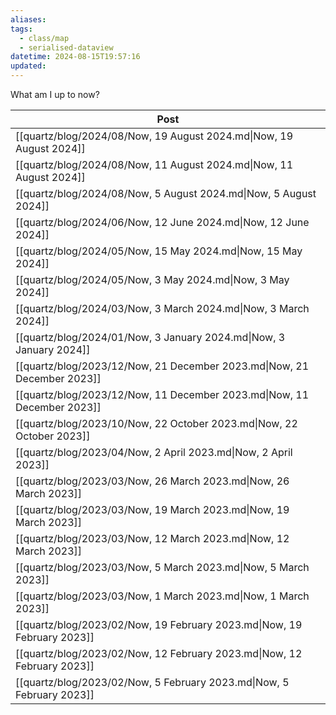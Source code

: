 ```yaml
---
aliases: 
tags:
  - class/map
  - serialised-dataview
datetime: 2024-08-15T19:57:16
updated:
---
```

What am I up to now?

<!-- QueryToSerialize: table without id file.link as Post from #class/now  sort datetime desc -->
<!-- SerializedQuery: table without id file.link as Post from #class/now  sort datetime desc -->

| Post                                                                    |
| ----------------------------------------------------------------------- |
| [[quartz/blog/2024/08/Now, 19 August 2024.md\|Now, 19 August 2024]]     |
| [[quartz/blog/2024/08/Now, 11 August 2024.md\|Now, 11 August 2024]]     |
| [[quartz/blog/2024/08/Now, 5 August 2024.md\|Now, 5 August 2024]]       |
| [[quartz/blog/2024/06/Now, 12 June 2024.md\|Now, 12 June 2024]]         |
| [[quartz/blog/2024/05/Now, 15 May 2024.md\|Now, 15 May 2024]]           |
| [[quartz/blog/2024/05/Now, 3 May 2024.md\|Now, 3 May 2024]]             |
| [[quartz/blog/2024/03/Now, 3 March 2024.md\|Now, 3 March 2024]]         |
| [[quartz/blog/2024/01/Now, 3 January 2024.md\|Now, 3 January 2024]]     |
| [[quartz/blog/2023/12/Now, 21 December 2023.md\|Now, 21 December 2023]] |
| [[quartz/blog/2023/12/Now, 11 December 2023.md\|Now, 11 December 2023]] |
| [[quartz/blog/2023/10/Now, 22 October 2023.md\|Now, 22 October 2023]]   |
| [[quartz/blog/2023/04/Now, 2 April 2023.md\|Now, 2 April 2023]]         |
| [[quartz/blog/2023/03/Now, 26 March 2023.md\|Now, 26 March 2023]]       |
| [[quartz/blog/2023/03/Now, 19 March 2023.md\|Now, 19 March 2023]]       |
| [[quartz/blog/2023/03/Now, 12 March 2023.md\|Now, 12 March 2023]]       |
| [[quartz/blog/2023/03/Now, 5 March 2023.md\|Now, 5 March 2023]]         |
| [[quartz/blog/2023/03/Now, 1 March 2023.md\|Now, 1 March 2023]]         |
| [[quartz/blog/2023/02/Now, 19 February 2023.md\|Now, 19 February 2023]] |
| [[quartz/blog/2023/02/Now, 12 February 2023.md\|Now, 12 February 2023]] |
| [[quartz/blog/2023/02/Now, 5 February 2023.md\|Now, 5 February 2023]]   |
<!-- SerializedQuery END -->
